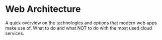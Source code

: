 # Web Architecture

A quick overview on the technologies and options that modern web apps make use of. What to do and what NOT to do with the most used cloud services.